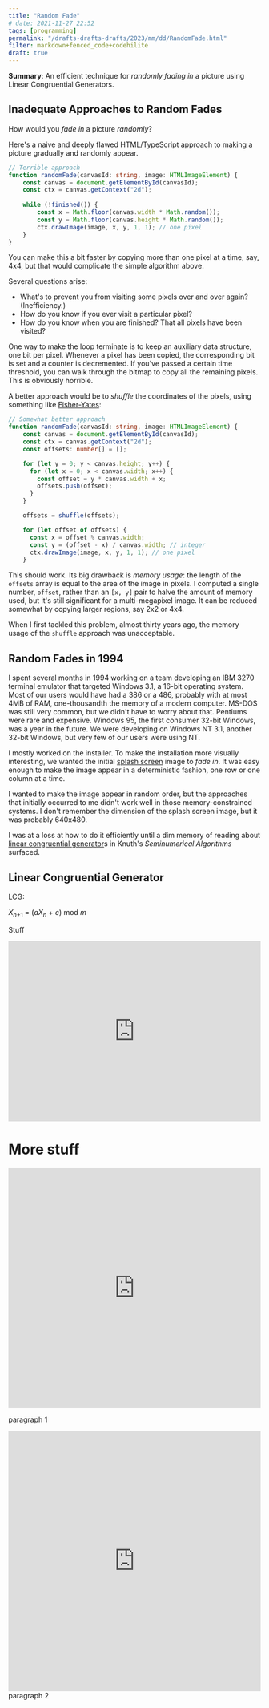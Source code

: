 ```yaml
---
title: "Random Fade"
# date: 2021-11-27 22:52
tags: [programming]
permalink: "/drafts-drafts-drafts/2023/mm/dd/RandomFade.html"
filter: markdown+fenced_code+codehilite
draft: true
---
```


**Summary**: An efficient technique for *randomly fading in*
a picture using Linear Congruential Generators.

## Inadequate Approaches to Random Fades

How would you *fade in* a picture *randomly*?

Here's a naive and deeply flawed HTML/TypeScript approach
to making a picture gradually and randomly appear.

```typescript
// Terrible approach
function randomFade(canvasId: string, image: HTMLImageElement) {
    const canvas = document.getElementById(canvasId);
    const ctx = canvas.getContext("2d");
    
    while (!finished()) {
        const x = Math.floor(canvas.width * Math.random());
        const y = Math.floor(canvas.height * Math.random());
        ctx.drawImage(image, x, y, 1, 1); // one pixel
    }
}
```

You can make this a bit faster
by copying more than one pixel at a time, say, 4x4,
but that would complicate the simple algorithm above.

Several questions arise:

* What's to prevent you from visiting some pixels
  over and over again? (Inefficiency.)
* How do you know if you ever visit a particular pixel?
* How do you know when you are finished? That all pixels have been visited?

One way to make the loop terminate is
to keep an auxiliary data structure, one bit per pixel.
Whenever a pixel has been copied,
the corresponding bit is set
and a counter is decremented.
If you've passed a certain time threshold,
you can walk through the bitmap
to copy all the remaining pixels.
This is obviously horrible.

A better approach would be to
*shuffle* the coordinates of the pixels,
using something like [Fisher-Yates]:

[Fisher-Yates]: https://bost.ocks.org/mike/shuffle/

```typescript
// Somewhat better approach
function randomFade(canvasId: string, image: HTMLImageElement) {
    const canvas = document.getElementById(canvasId);
    const ctx = canvas.getContext("2d");
    const offsets: number[] = [];

    for (let y = 0; y < canvas.height; y++) {
      for (let x = 0; x < canvas.width; x++) {
        const offset = y * canvas.width + x;
        offsets.push(offset);
      }
    }

    offsets = shuffle(offsets);

    for (let offset of offsets) {
      const x = offset % canvas.width;
      const y = (offset - x) / canvas.width; // integer
      ctx.drawImage(image, x, y, 1, 1); // one pixel
    }
```

This should work.
Its big drawback is *memory usage*:
the length of the `offsets` array
is equal to the area of the image in pixels.
I computed a single number, `offset`,
rather than an `[x, y]` pair to halve the amount of memory used,
but it's still significant for a multi-megapixel image.
It can be reduced somewhat by copying larger regions,
say 2x2 or 4x4.

When I first tackled this problem, almost thirty years ago,
the memory usage of the `shuffle` approach was unacceptable.

## Random Fades in 1994

I spent several months in 1994
working on a team developing an IBM 3270 terminal emulator
that targeted Windows 3.1,
a 16-bit operating system.
Most of our users would have had a 386 or a 486,
probably with at most 4MB of RAM,
one-thousandth the memory of a modern computer.
MS-DOS was still very common,
but we didn't have to worry about that.
Pentiums were rare and expensive.
Windows 95, the first consumer 32-bit Windows,
was a year in the future.
We were developing on Windows NT 3.1, another 32-bit Windows,
but very few of our users were using NT.

I mostly worked on the installer.
To make the installation more visually interesting,
we wanted the initial [splash screen] image to *fade in*.
It was easy enough to make the image appear
in a deterministic fashion,
one row or one column at a time.

I wanted to make the image appear in random order,
but the approaches that initially occurred to me
didn't work well in those memory-constrained systems.
I don't remember the dimension of the splash screen image,
but it was probably 640x480.

I was at a loss at how to do it efficiently
until a dim memory of reading about
[linear congruential generator]s
in Knuth's *Seminumerical Algorithms* surfaced.

[splash screen]: https://en.wikipedia.org/wiki/Splash_screen
[linear congruential generator]: https://en.wikipedia.org/wiki/Linear_congruential_generator


## Linear Congruential Generator

LCG:

<em>X</em><sub><em>n</em>+1</sub> = (<em>aX</em><sub><em>n</em></sub> + <em>c</em>) mod <em>m</em>

Stuff

<iframe height="360" style="width: 100%;" scrolling="no" title="LCG animation" src="https://codepen.io/georgevreilly/embed/NWvmwwv?default-tab=result" frameborder="no" loading="lazy" allowtransparency="true" allowfullscreen="true">
  See the Pen <a href="https://codepen.io/georgevreilly/pen/NWvmwwv">
  LCG animation</a> by George V. Reilly (<a href="https://codepen.io/georgevreilly">@georgevreilly</a>)
  on <a href="https://codepen.io">CodePen</a>.
</iframe>

# More stuff

<iframe height="480" style="width: 100%;" scrolling="no" title="Random FadeCell Diagram" src="https://codepen.io/georgevreilly/embed/eYGOgbW?default-tab=result" frameborder="no" loading="lazy" allowtransparency="true" allowfullscreen="true">
  See the Pen <a href="https://codepen.io/georgevreilly/pen/eYGOgbW">
  Random FadeCell Diagram</a> by George V. Reilly (<a href="https://codepen.io/georgevreilly">@georgevreilly</a>)
  on <a href="https://codepen.io">CodePen</a>.
</iframe>

paragraph 1

<iframe height="520" style="width: 100%;" scrolling="no" title="Random Fade"
src="https://codepen.io/georgevreilly/embed/PoKrPor?default-tab=result" frameborder="no" loading="lazy" allowtransparency="true" allowfullscreen="true">
  See the Pen <a href="https://codepen.io/georgevreilly/pen/PoKrPor">
  Random Fade</a> by George V. Reilly (<a href="https://codepen.io/georgevreilly">@georgevreilly</a>)
  on <a href="https://codepen.io">CodePen</a>.
</iframe>
paragraph 2

<script async src="https://cpwebassets.codepen.io/assets/embed/ei.js"></script>
